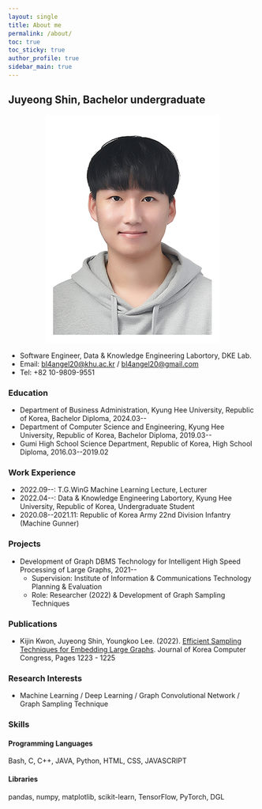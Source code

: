 ```yaml
---
layout: single
title: About me
permalink: /about/
toc: true
toc_sticky: true
author_profile: true
sidebar_main: true
---
```


## Juyeong Shin, Bachelor undergraduate

<p align="center">
    <img src="../assets/images/profile_image.jpg" />
</p>

* Software Engineer, Data & Knowledge Engineering Labortory, DKE Lab.
* Email: [bl4angel20@khu.ac.kr](mailto:bl4angel20@khu.ac.kr) / [bl4angel20@gmail.com](mailto:bl4angel20@gmail.com)
* Tel: +82 10-9809-9551

### Education
* Department of Business Administration, Kyung Hee University, Republic of Korea, Bachelor Diploma, 2024.03--
* Department of Computer Science and Engineering, Kyung Hee University, Republic of Korea, Bachelor Diploma, 2019.03--
* Gumi High School Science Department, Republic of Korea, High School Diploma, 2016.03--2019.02

### Work Experience

* 2022.09--: T.G.WinG Machine Learning Lecture, Lecturer
* 2022.04--: Data & Knowledge Engineering Labortory, Kyung Hee University, Republic of Korea, Undergraduate Student
* 2020.08--2021.11: Republic of Korea Army 22nd Division Infantry (Machine Gunner)

### Projects
* Development of Graph DBMS Technology for Intelligent High Speed Processing of Large Graphs, 2021--
    - Supervision: Institute of Information & Communications Technology Planning & Evaluation
    - Role: Researcher (2022) & Development of Graph Sampling Techniques

### Publications
* Kijin Kwon, Juyeong Shin, Youngkoo Lee. (2022). [Efficient Sampling Techniques for Embedding Large Graphs](https://www.dbpia.co.kr/journal/articleDetail?nodeId=NODE11113618#). Journal of Korea Computer Congress, Pages 1223 - 1225

### Research Interests
* Machine Learning / Deep Learning / Graph Convolutional Network / Graph Sampling Technique

### Skills
#### Programming Languages
Bash, C, C++, JAVA, Python, HTML, CSS, JAVASCRIPT

#### Libraries
pandas, numpy, matplotlib, scikit-learn, TensorFlow, PyTorch, DGL